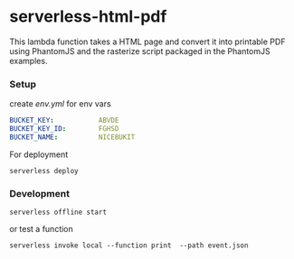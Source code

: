 serverless-html-pdf
===================

This lambda function takes a HTML page and convert it into printable PDF using PhantomJS and the rasterize script packaged in the PhantomJS examples.

### Setup

create *env.yml* for env vars
``` yaml
BUCKET_KEY:           ABVDE
BUCKET_KEY_ID:        FGHSD
BUCKET_NAME:          NICEBUKIT
```

For deployment
```
serverless deploy
```

### Development
```
serverless offline start
```
or test a function
```
serverless invoke local --function print  --path event.json
```
